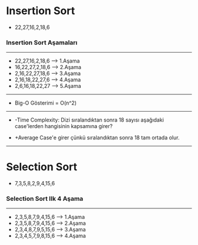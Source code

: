 # Insertion Sort
- 22,27,16,2,18,6

### Insertion Sort Aşamaları
---
- 22,27,16,2,18,6  --> 1.Aşama
- 16,22,27,2,18,6  --> 2.Aşama
- 2,16,22,27,18,6  --> 3.Aşama
- 2,16,18,22,27,6  --> 4.Aşama
- 2,6,16,18,22,27  --> 5.Aşama

---
- Big-O Gösterimi = O(n^2) 

---
- -Time Complexity: Dizi sıralandıktan sonra 18 sayısı aşağıdaki case'lerden hangisinin kapsamına girer?

- +Average Case'e girer çünkü sıralandıktan sonra 18 tam ortada olur.

---
# Selection Sort 

- 7,3,5,8,2,9,4,15,6

### Selection Sort Ilk 4 Aşama
---

- 2,3,5,8,7,9,4,15,6 --> 1.Aşama
- 2,3,5,8,7,9,4,15,6 --> 2.Aşama
- 2,3,4,8,7,9,5,15,6 --> 3.Aşama
- 2,3,4,5,7,9,8,15,6 --> 4.Aşama
